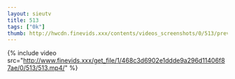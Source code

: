 ```yaml
--- 
layout: sieutv
title: 513
tags: ["0k"]
thumb: http://hwcdn.finevids.xxx/contents/videos_screenshots/0/513/preview.mp4.jpg
---
```

{% include video src="http://www.finevids.xxx/get_file/1/468c3d6902e1ddde9a296d11406f87ae/0/513/513.mp4/" %} 
